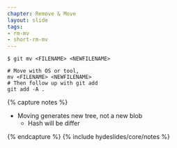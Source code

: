 ```yaml
---
chapter: Remove & Move
layout: slide
tags:
- rm-mv
- short-rm-mv
---
```


	$ git mv <FILENAME> <NEWFILENAME>

	# Move with OS or tool,
	mv <FILENAME> <NEWFILENAME>
	# Then follow up with git add
	git add -A .

{% capture notes %}

* Moving generates new tree, not a new blob
	* Hash will be differ

{% endcapture %}
{% include hydeslides/core/notes %}